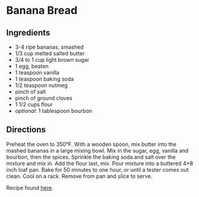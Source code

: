 Banana Bread
============

Ingredients
-----------

*   3-4 ripe bananas, smashed
*   1/3 cup melted salted butter
*   3/4 to 1 cup light brown sugar
*   1 egg, beaten
*   1 teaspoon vanilla
*   1 teaspoon baking soda
*   1/2 teaspoon nutmeg
*   pinch of salt
*   pinch of ground cloves
*   1 1/2 cups flour
*   _optional_: 1 tablespoon bourbon

Directions
----------

Preheat the oven to 350°F. With a wooden spoon, mix butter into the mashed
bananas in a large mixing bowl. Mix in the sugar, egg, vanilla and bourbon,
then the spices. Sprinkle the baking soda and salt over the mixture and mix in.
Add the flour last, mix. Pour mixture into a buttered 4×8 inch loaf pan. Bake
for 50 minutes to one hour, or until a tester comes out clean. Cool on a rack.
Remove from pan and slice to serve.

Recipe found [here](http://smittenkitchen.com/blog/2006/11/speckled-for-the-freckled/).
